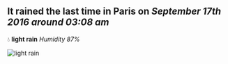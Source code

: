 ## It rained the last time in Paris on *September 17th 2016 around 03:08 am*
💧  **light rain** *Humidity 87%*

![light rain](http://openweathermap.org/img/w/10n.png)
